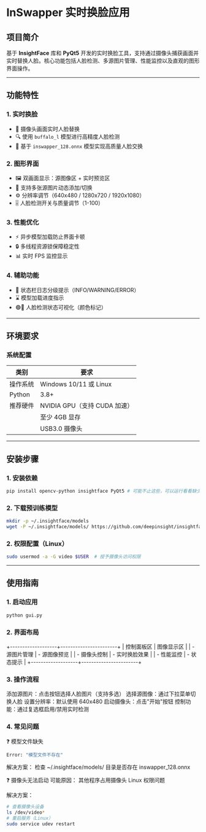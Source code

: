 # InSwapper 实时换脸应用


## 项目简介
基于 **InsightFace** 库和 **PyQt5** 开发的实时换脸工具，支持通过摄像头捕获画面并实时替换人脸。核心功能包括人脸检测、多源图片管理、性能监控以及直观的图形界面操作。

---

## 功能特性

### 1. 实时换脸
- 🎥 摄像头画面实时人脸替换
- 🔍 使用 `buffalo_l` 模型进行高精度人脸检测
- 🤖 基于 `inswapper_128.onnx` 模型实现高质量人脸交换

### 2. 图形界面
- 🖼️ 双画面显示：源图像区 + 实时预览区
- 📂 支持多张源图片动态添加/切换
- ⚙️ 分辨率调节（640x480 / 1280x720 / 1920x1080）
- 🎚️ 人脸检测开关与质量调节（1-100）

### 3. 性能优化
- ⚡ 异步模型加载防止界面卡顿
- 🔒 多线程资源锁保障稳定性
- 📊 实时 FPS 监控显示

### 4. 辅助功能
- 📝 状态栏日志分级提示（INFO/WARNING/ERROR）
- ⌛ 模型加载进度指示
- 🟢🔴 人脸检测状态可视化（颜色标记）

---

## 环境要求

### 系统配置
| 类别       | 要求                          |
|------------|-------------------------------|
| 操作系统   | Windows 10/11 或 Linux       |
| Python     | 3.8+                          |
| 推荐硬件   | NVIDIA GPU（支持 CUDA 加速） |
|            | 至少 4GB 显存                |
|            | USB3.0 摄像头                 |

---

## 安装步骤

### 1. 安装依赖
```bash
pip install opencv-python insightface PyQt5 # 可能不止这些，可以运行看看缺少什么module，再install
```

### 2. 下载预训练模型
```bash
mkdir -p ~/.insightface/models
wget -P ~/.insightface/models/ https://github.com/deepinsight/insightface/releases/download/model-zoo/inswapper_128.onnx
```

### 2. 权限配置（Linux）
```bash
sudo usermod -a -G video $USER  # 授予摄像头访问权限
```

---

## 使用指南

### 1. 启动应用
```bash
python gui.py
```

### 2. 界面布局
+-------------------+-----------------------+
| 控制面板区         | 图像显示区            |
| - 源图片管理       | - 源图像预览          |
| - 摄像头控制       | - 实时换脸效果        |
| - 性能监控         | - 状态提示            |
+-------------------+-----------------------+

### 3. 操作流程
添加源图片：点击按钮选择人脸图片（支持多选）
选择源图像：通过下拉菜单切换人脸
设置分辨率：默认使用 640x480
启动摄像头：点击"开始"按钮
控制功能：通过复选框启用/禁用实时检测

### 4. 常见问题
❓ 模型文件缺失
```bash
Error: "模型文件不存在"
```
解决方案：
检查 ~/.insightface/models/ 目录是否存在 inswapper_128.onnx

❓ 摄像头无法启动
可能原因：
其他程序占用摄像头
Linux 权限问题

解决方案：
```bash
# 查看摄像头设备
ls /dev/video*
# 重启服务（Linux）
sudo service udev restart
```
